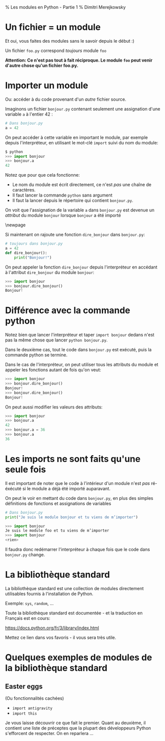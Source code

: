 % Les modules en Python - Partie 1
% Dimitri Merejkowsky

# Un fichier = un module

Et oui, vous faites des modules sans le savoir depuis le début :)

Un fichier `foo.py` correspond *toujours* module `foo`

**Attention: Ce n'est pas tout à fait réciproque. Le module `foo` peut venir d'autre chose
qu'un fichier foo.py.**

# Importer un module

Ou: accéder à du code provenant d'un *autre* fichier source.

Imaginons un fichier `bonjour.py` contenant seulement une assignation
d'une variable `a` à l'entier 42 :

```python
# Dans bonjour.py
a = 42
```

On peut accéder à cette variable en important le module, par
exemple depuis l'interpréteur, en utilisant le mot-clé `import`
suivi du nom du module:

```python
$ python
>>> import bonjour
>>> bonjour.a
42
```

Notez que pour que cela fonctionne:

* Le nom du module est écrit directement, ce n'est *pas* une
  chaîne de caractères.
* Il faut lancer la commande `python` sans argument
* Il faut la lancer depuis le répertoire qui contient `bonjour.py`.

On voit que l'assignation de la variable `a` dans `bonjour.py` est devenue
un *attribut* du module `bonjour` lorsque `bonjour` a été importé

\newpage

Si maintenant on rajoute une fonction `dire_bonjour` dans `bonjour.py`:

```python
# toujours dans bonjour.py
a = 42
def dire_bonjour():
    print("Bonjour!")
```

On peut appeler la fonction `dire_bonjour` depuis l'interpréteur en accédant
à l'attribut `dire_bonjour` du module `bonjour`:

```python
>>> import bonjour
>>> bonjour.dire_bonjour()
Bonjour!
```

# Différence avec la commande python

Notez bien que lancer l'interpréteur et taper `import bonjour` dedans n'est pas
la même chose que lancer `python bonjour.py`.

Dans le deuxième cas, tout le code dans `bonjour.py` est exécuté, puis la commande python
se termine.

Dans le cas de l'interpréteur, on peut utiliser tous les attributs du module et appeler
les fonctions autant de fois qu'on veut:

```python
>>> import bonjour
>>> bonjour.dire_bonjour()
Bonjour!
>>> bonjour.dire_bonjour()
Bonjour!
```

On peut aussi modifier les valeurs des attributs:

```python
>>> import bonjour
>>> bonjour.a
42
>>> bonjour.a = 36
>>> bonjour.a
36
```



# Les imports ne sont faits qu'une seule fois

Il est important de noter que le code à l'intérieur d'un
module n'est *pas* ré-éxécuté si le module a déjà été
importé auparavant.

On peut le voir en mettant du code dans `bonjour.py`,
en plus des simples définitions de fonctions et assignations
de variables
```python
# Dans bonjour.py
print("Je suis le module bonjour et tu viens de m’importer")
```

```python
>>> import bonjour
Je suis le module foo et tu viens de m’importer
>>> import bonjour
<rien>
```

Il faudra donc redémarrer l'interpréteur à chaque fois que le code dans `bonjour.py` change.

# La bibliothèque standard

La bibliothèque standard est une collection de modules directement utilisables fournis à l'installation de Python.

Exemple: `sys`, `random`, ...

Toute la bibliothèque standard est documentée - et la traduction en Français est en cours:

https://docs.python.org/fr/3/library/index.html

Mettez ce lien dans vos favoris - il vous sera très utile.

# Quelques exemples de modules de la bibliothèque standard

## Easter eggs

(Ou fonctionnalités cachées)

* `import antigravity`
* `import this`

Je vous laisse découvrir ce que fait le premier. Quant au deuxième, il contient
une liste de préceptes que la plupart des développeurs Python s'efforcent de
respecter. On en reparlera ...
